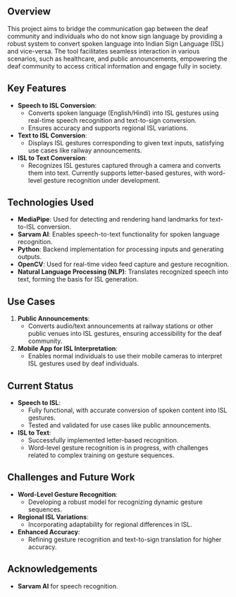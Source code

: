 ## Overview
This project aims to bridge the communication gap between the deaf community and individuals who do not know sign language by providing a robust system to convert spoken language into Indian Sign Language (ISL) and vice-versa. The tool facilitates seamless interaction in various scenarios, such as healthcare, and public announcements, empowering the deaf community to access critical information and engage fully in society.

## Key Features
- **Speech to ISL Conversion**:
  - Converts spoken language (English/Hindi) into ISL gestures using real-time speech recognition and text-to-sign conversion.
  - Ensures accuracy and supports regional ISL variations.
- **Text to ISL Conversion**:
  - Displays ISL gestures corresponding to given text inputs, satisfying use cases like railway announcements.
- **ISL to Text Conversion**:
  - Recognizes ISL gestures captured through a camera and converts them into text. Currently supports letter-based gestures, with word-level gesture recognition under development.

## Technologies Used
- **MediaPipe**: Used for detecting and rendering hand landmarks for text-to-ISL conversion.
- **Sarvam AI**: Enables speech-to-text functionality for spoken language recognition.
- **Python**: Backend implementation for processing inputs and generating outputs.
- **OpenCV**: Used for real-time video feed capture and gesture recognition.
- **Natural Language Processing (NLP)**: Translates recognized speech into text, forming the basis for ISL generation.

## Use Cases
1. **Public Announcements**:
   - Converts audio/text announcements at railway stations or other public venues into ISL gestures, ensuring accessibility for the deaf community.
2. **Mobile App for ISL Interpretation**:
   - Enables normal individuals to use their mobile cameras to interpret ISL gestures used by deaf individuals.

## Current Status
- **Speech to ISL**:
  - Fully functional, with accurate conversion of spoken content into ISL gestures.
  - Tested and validated for use cases like public announcements.
- **ISL to Text**:
  - Successfully implemented letter-based recognition.
  - Word-level gesture recognition is in progress, with challenges related to complex training on gesture sequences.


## Challenges and Future Work
- **Word-Level Gesture Recognition**:
  - Developing a robust model for recognizing dynamic gesture sequences.
- **Regional ISL Variations**:
  - Incorporating adaptability for regional differences in ISL.
- **Enhanced Accuracy**:
  - Refining gesture recognition and text-to-sign translation for higher accuracy.

## Acknowledgements
- **Sarvam AI** for speech recognition.
